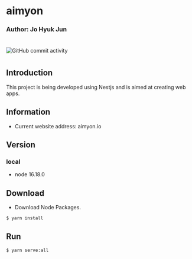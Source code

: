 # aimyon
### Author: Jo Hyuk Jun
#
![GitHub commit activity](https://img.shields.io/github/commit-activity/m/JoHyukJun/aimyon)
#


## Introduction
This project is being developed using Nestjs and is aimed at creating web apps.

## Information
- Current website address: aimyon.io

## Version
### local
- node      16.18.0

## Download
- Download Node Packages.
``` bash
$ yarn install
```

## Run
``` bash
$ yarn serve:all
```